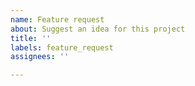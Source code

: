 ```yaml
---
name: Feature request
about: Suggest an idea for this project
title: ''
labels: feature_request
assignees: ''

---
```



